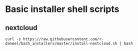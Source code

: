 # Basic installer shell scripts

## nextcloud

```
curl -s https://raw.githubusercontent.com/r-daneel/bash_installers/master/install-nextcloud.sh | bash
```
